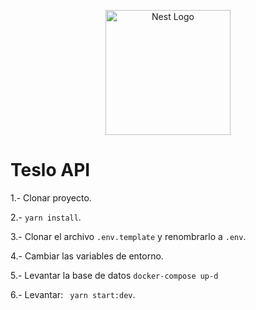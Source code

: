 <p align="center">
  <a href="http://nestjs.com/" target="blank"><img src="https://nestjs.com/img/logo-small.svg" width="200" alt="Nest Logo" /></a>
</p>


# Teslo API

1.- Clonar proyecto.

2.- ``` yarn install ```.

3.- Clonar el archivo ```.env.template``` y renombrarlo a ```.env```.

4.- Cambiar las variables de entorno.

5.- Levantar la base de datos 
``` docker-compose up-d ```

6.- Levantar: ``` yarn start:dev```.


